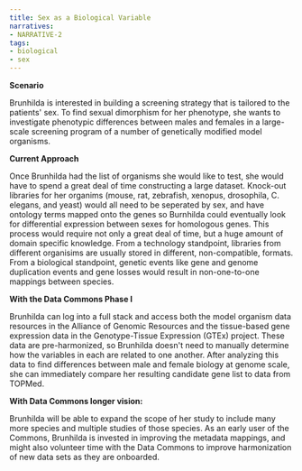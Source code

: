 ```yaml
---
title: Sex as a Biological Variable
narratives:
- NARRATIVE-2
tags:
- biological
- sex
---
```

**Scenario**

Brunhilda is interested in building a screening strategy that is tailored to the patients' sex. To find sexual dimorphism for her phenotype, she wants to investigate phenotypic differences between males and females in a large-scale screening program of a number of genetically modified model organisms.

**Current Approach**

Once Brunhilda had the list of organisms she would like to test, she would have to spend a great deal of time constructing a large dataset. Knock-out libraries for her organims (mouse, rat, zebrafish, xenopus, drosophila, C. elegans, and yeast) would all need to be seperated by sex, and have ontology terms mapped onto the genes so Burnhilda could eventually look for differential expression between sexes for homologous genes. This process would require not only a great deal of time, but a huge amount of domain specific knowledge. From a technology standpoint, libraries from different organisims are usually  stored in different, non-compatible, formats. From a biological standpoint, genetic events like gene and genome duplication events and gene losses would result in non-one-to-one mappings between species.

**With the Data Commons Phase I**

Brunhilda can log into a full stack and access both the model organism data resources in the Alliance of Genomic Resources and the tissue-based gene expression data in the Genotype-Tissue Expression (GTEx) project. These data are pre-harmonized, so Brunhilda doesn't need to manually determine how the variables in each are related to one another. After analyzing this data to find differences between male and female biology at genome scale, she can immediately compare her resulting candidate gene list to data from TOPMed.

**With Data Commons longer vision:**

Brunhilda will be able to expand the scope of her study to include many more species and multiple studies of those species. As an early user of the Commons, Brunhilda is invested in improving the metadata mappings, and might also volunteer time with the Data Commons to improve harmonization of new data sets as they are onboarded.
